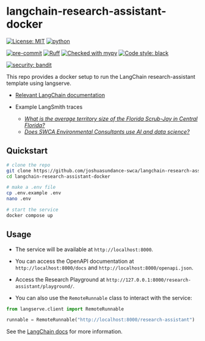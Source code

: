 # langchain-research-assistant-docker

[![License: MIT](https://img.shields.io/badge/License-MIT-yellow.svg)](https://opensource.org/licenses/MIT)
[![python](https://img.shields.io/badge/Python-3.11-3776AB.svg?style=flat&logo=python&logoColor=white)](https://www.python.org)

[![pre-commit](https://img.shields.io/badge/pre--commit-enabled-brightgreen?logo=pre-commit&logoColor=white)](https://github.com/pre-commit/pre-commit)
[![Ruff](https://img.shields.io/endpoint?url=https://raw.githubusercontent.com/charliermarsh/ruff/main/assets/badge/v1.json)](https://github.com/charliermarsh/ruff)
[![Checked with mypy](http://www.mypy-lang.org/static/mypy_badge.svg)](http://mypy-lang.org/)
[![Code style: black](https://img.shields.io/badge/code%20style-black-000000.svg)](https://github.com/psf/black)

[![security: bandit](https://img.shields.io/badge/security-bandit-yellow.svg)](https://github.com/PyCQA/bandit)

This repo provides a docker setup to run the LangChain research-assistant template using langserve.

- [Relevant LangChain documentation](https://python.langchain.com/docs/templates/research-assistant)


- Example LangSmith traces
  - [_What is the average territory size of the Florida Scrub-Jay in Central Florida?_](https://smith.langchain.com/public/cf52fc9f-5800-4279-b61b-e15221d3a5e3/r)
  - [_Does SWCA Environmental Consultants use AI and data science?_](https://smith.langchain.com/public/fcae93da-b87e-49a6-992c-d5034bcf82e8/r)


## Quickstart

```bash
# clone the repo
git clone https://github.com/joshuasundance-swca/langchain-research-assistant-docker.git
cd langchain-research-assistant-docker

# make a .env file
cp .env.example .env
nano .env

# start the service
docker compose up
```


## Usage

- The service will be available at `http://localhost:8000`.
- You can access the OpenAPI documentation at `http://localhost:8000/docs` and `http://localhost:8000/openapi.json`.
- Access the Research Playground at `http://127.0.0.1:8000/research-assistant/playground/`.

- You can also use the `RemoteRunnable` class to interact with the service:

```python
from langserve.client import RemoteRunnable

runnable = RemoteRunnable("http://localhost:8000/research-assistant")
```

See the [LangChain docs](https://python.langchain.com/docs/templates/research-assistant) for more information.
